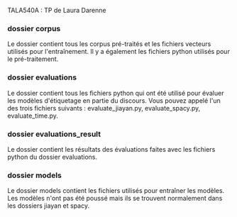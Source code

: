TALA540A : TP de Laura Darenne

### dossier corpus

Le dossier contient tous les corpus pré-traités et les fichiers vecteurs utilisés pour l'entraînement. Il y a également les fichiers python utilisés pour le pré-traitement.

### dossier evaluations

Le dossier contient tous les fichiers python qui ont été utilisé pour évaluer les modèles d'étiquetage en partie du discours. Vous pouvez appelé l'un des trois fichiers suivants : evaluate_jiayan.py, evaluate_spacy.py, evaluate_time.py.

### dossier evaluations_result

Le dossier contient les résultats des évaluations faites avec les fichiers python du dossier evaluations.

### dossier models

Le dossier models contient les fichiers utilisés pour entraîner les modèles. Les modèles n'ont pas été poussé mais ils se trouvent normalement dans les dossiers jiayan et spacy.
